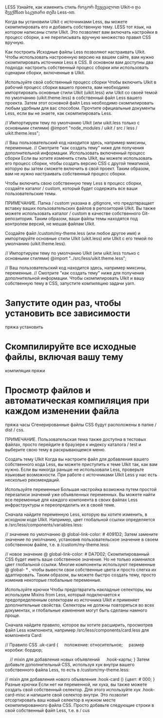 LESS
Узнайте, как изменить стиль როგორ შევცვალოთ UIkit-ი და შევქმნათ საკუთარი თემა  Less-ით.

Когда вы установили UIkit  с источниками Less, вы можете скомпилировать его и добавить собственную тему. LESS тот язык, на котором написаны стили UIkit. Это позволяет вам включать настройки в процесс сборки, а не переписывать вручную множество правил CSS вручную.

Как построить
Исходные файлы Less позволяют настраивать UIkit. Чтобы использовать настроенную версию на вашем сайте, вам нужно скомпилировать источники Less в CSS. В основном вам доступны два подхода: настроить собственный процесс сборки или использовать сценарии сборки, включенные в UIkit.

Используйте свой собственный процесс сборки
Чтобы включить UIkit в рабочий процесс сборки вашего проекта, вам необходимо импортировать основные стили UIkit (uikit.less) или UIkit со своей темой по умолчанию (uikit.theme.less) в собственный файл Less вашего проекта. Затем этот основной файл Less необходимо скомпилировать любым удобным для вас способом. Прочтите официальные документы Less, если вы не знаете, как скомпилировать Less.

// Импортируем тему по умолчанию UIkit (или uikit.less только с основными стилями)
@import "node_modules / uikit / src / less / uikit.theme.less";

// Ваш пользовательский код находится здесь, например миксины, переменные.
// Смотрите "как создать тему" ниже для получения дополнительной информации.
Использовать включенный процесс сборки
Если вы хотите изменить стиль UIkit, вы можете использовать его процесс сборки, чтобы создать версию CSS с другой тематикой, которую вы затем сможете включить в свой проект. Таким образом, вам не нужно настраивать собственный процесс сборки.

Чтобы включить свою собственную тему Less в процесс сборки, создайте каталог / custom, который будет содержать все ваши пользовательские темы.

ПРИМЕЧАНИЕ. Папка / custom указана в .gitignore, что предотвращает вставку ваших пользовательских файлов в репозиторий UIkit. Вы также можете использовать каталог / custom в качестве собственного Git-репозитория. Таким образом, ваши файлы темы находятся под контролем версий, не мешая файлам UIkit.

Создайте файл /custom/my-theme.less (или любое другое имя) и импортируйте основные стили UIkit (uikit.less) или UIkit с его темой по умолчанию (uikit.theme.less).

// Импортируем тему по умолчанию UIkit (или uikit.less только с основными стилями)
@import "../src/less/uikit.theme.less";

// Ваш пользовательский код находится здесь, например миксины, переменные.
// Смотрите "как создать тему" ниже для получения дополнительной информации.
Чтобы скомпилировать UIkit и вашу собственную тему в CSS, запустите компиляцию задачи yarn.

# Запустите один раз, чтобы установить все зависимости
пряжа установить

# Скомпилируйте все исходные файлы, включая вашу тему
компиляция пряжи

# Просмотр файлов и автоматическая компиляция при каждом изменении файла
пряжа часы
Сгенерированные файлы CSS будут расположены в папке / dist / css.

ПРИМЕЧАНИЕ. Пользовательская тема также доступна в тестовых файлах, просто перейдите в браузере к индексу каталога / test и выберите свою тему в раскрывающемся меню.

Создать тему UIkit
Когда вы настроите файл для добавления вашего собственного кода Less, вы можете приступить к теме UIkit так, как вам нужно. Если вы никогда раньше не использовали Less, проверьте языковые возможности. При работе с источниками UIkit Less у нас есть несколько рекомендаций.

Используйте переменные
Большая настройка возможна путем простой перезаписи значений уже объявленных переменных. Вы можете найти все переменные для каждого компонента в своих файлах Less инфраструктуры и переопределить их в своей теме.

Сначала найдите переменную Less, которую вы хотите изменить, в исходном коде UIkit. Например, цвет глобальной ссылки определяется в /src/less/components/variables.less:

// значение по умолчанию
@ global-link-color: # 4091D2;
Затем замените значение по умолчанию, установив пользовательское значение в своем собственном файле, т.е. в /custom/my-theme.less:

// новое значение
@ global-link-color: # DA7D02;
Скомпилированный CSS будет иметь ваше собственное значение. Но не только изменился цвет глобальной ссылки. Многие компоненты используют переменные @ global- * , чтобы вывести свои собственные цвета и просто слегка их адаптировать. Таким образом, вы можете быстро создать тему, просто изменив некоторые глобальные переменные.

Используйте крючки
Чтобы предотвратить накладные селекторы, мы используем Mixins from Less, который подключается к предопределенным селекторам из источника UIkit и применяет дополнительные свойства. Селекторы не должны повторяться во всех документах, и глобальные изменения могут быть сделаны намного проще.

Сначала найдите правило, которое вы хотите расширить, просмотрев файл Less компонента, например /src/less/components/card.less для компонента Card:

// Правило CSS
.uk-card {
    положение: относительное;
    размер коробки: бордюр;

    // mixin для добавления новых объявлений
    .hook-карты;
}
Затем добавьте дополнительный CSS, используя хук внутри вашего собственного файла Less, то есть в /custom/my-theme.less:

// mixin для добавления нового объявления
.hook-card () {цвет: # 000; }
Разные крючки
Если нет ни переменной, ни хука, вы также можете создать свой собственный селектор. Для этого используйте хук .hook-card-misc и напишите свой селектор внутри. Это позволит отсортировать ваш новый селектор в нужном месте скомпилированного файла CSS. Просто добавьте следующие строки в свой собственный файл Less, т.е. в / cus

